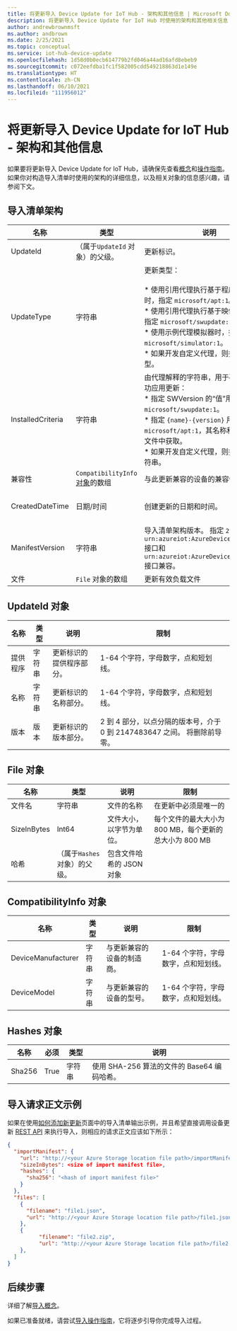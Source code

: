 ```yaml
---
title: 将更新导入 Device Update for IoT Hub - 架构和其他信息 | Microsoft Docs
description: 将更新导入 Device Update for IoT Hub 时使用的架构和其他相关信息（包括对象）。
author: andrewbrownmsft
ms.author: andbrown
ms.date: 2/25/2021
ms.topic: conceptual
ms.service: iot-hub-device-update
ms.openlocfilehash: 1d58d0b0ecb614779b2fd046a44ad16afd8ebeb9
ms.sourcegitcommit: c072eefdba1fc1f582005cdd549218863d1e149e
ms.translationtype: HT
ms.contentlocale: zh-CN
ms.lasthandoff: 06/10/2021
ms.locfileid: "111956012"
---
```

# <a name="importing-updates-into-device-update-for-iot-hub---schema-and-other-information"></a>将更新导入 Device Update for IoT Hub - 架构和其他信息
如果要将更新导入 Device Update for IoT Hub，请确保先查看[概念](import-concepts.md)和[操作指南](import-update.md)。 如果你对构造导入清单时使用的架构的详细信息，以及相关对象的信息感兴趣，请参阅下文。

## <a name="import-manifest-schema"></a>导入清单架构

| 名称 | 类型 | 说明 | 限制 |
| --------- | --------- | --------- | --------- |
| UpdateId | （属于`UpdateId` 对象）的父级。 | 更新标识。 |
| UpdateType | 字符串 | 更新类型： <br/><br/> * 使用引用代理执行基于程序包的更新时，指定 `microsoft/apt:1`。<br/> * 使用引用代理执行基于映像的更新时，指定 `microsoft/swupdate:1`。<br/> * 使用示例代理模拟器时，指定 `microsoft/simulator:1`。<br/> * 如果开发自定义代理，则指定自定义类型。 | 格式： <br/> `{provider}/{type}:{typeVersion}`<br/><br/> 最多 32 个字符 |
| InstalledCriteria | 字符串 | 由代理解释的字符串，用于确定是否已成功应用更新：  <br/> * 指定 SWVersion 的“值”用于更新类型 `microsoft/swupdate:1`。<br/> * 指定 `{name}-{version}` 用于更新类型 `microsoft/apt:1`，其名称和版本从 APT 文件中获取。<br/> * 如果开发自定义代理，则指定自定义字符串。<br/> | 最多 64 个字符 |
| 兼容性 | `CompatibilityInfo` [对象](#compatibilityinfo-object)的数组 | 与此更新兼容的设备的兼容性信息。 | 最多 10 项 |
| CreatedDateTime | 日期/时间 | 创建更新的日期和时间。 | 带分隔符的 ISO 8601 日期和时间格式，采用 UTC |
| ManifestVersion | 字符串 | 导入清单架构版本。 指定 `2.0`，它将与 `urn:azureiot:AzureDeviceUpdateCore:1` 接口和 `urn:azureiot:AzureDeviceUpdateCore:4` 接口兼容。 | 必须是 `2.0` |
| 文件 | `File` 对象的数组 | 更新有效负载文件 | 最多 5 个文件 |

## <a name="updateid-object"></a>UpdateId 对象

| 名称 | 类型 | 说明 | 限制 |
| --------- | --------- | --------- | --------- |
| 提供程序 | 字符串 | 更新标识的提供程序部分。 | 1-64 个字符，字母数字，点和短划线。 |
| 名称 | 字符串 | 更新标识的名称部分。 | 1-64 个字符，字母数字，点和短划线。 |
| 版本 | 版本 | 更新标识的版本部分。 | 2 到 4 部分，以点分隔的版本号，介于 0 到 2147483647 之间。 将删除前导零。 |

## <a name="file-object"></a>File 对象

| 名称 | 类型 | 说明 | 限制 |
| --------- | --------- | --------- | --------- |
| 文件名 | 字符串 | 文件的名称 | 在更新中必须是唯一的 |
| SizeInBytes | Int64 | 文件大小，以字节为单位。 | 每个文件的最大大小为 800 MB，每个更新的总大小为 800 MB |
| 哈希 | （属于`Hashes` 对象）的父级。 | 包含文件哈希的 JSON 对象 |

## <a name="compatibilityinfo-object"></a>CompatibilityInfo 对象

| 名称 | 类型 | 说明 | 限制 |
| --- | --- | --- | --- |
| DeviceManufacturer | 字符串 | 与更新兼容的设备的制造商。 | 1-64 个字符，字母数字，点和短划线。 |
| DeviceModel | 字符串 | 与更新兼容的设备的型号。 | 1-64 个字符，字母数字，点和短划线。 |

## <a name="hashes-object"></a>Hashes 对象

| 名称 | 必须 | 类型 | 说明 |
| --------- | --------- | --------- | --------- |
| Sha256 | True | 字符串 | 使用 SHA-256 算法的文件的 Base64 编码哈希。 |

## <a name="example-import-request-body"></a>导入请求正文示例

如果在使用[如何添加新更新](./import-update.md#review-the-generated-import-manifest)页面中的导入清单输出示例，并且希望直接调用设备更新 [REST API](/rest/api/deviceupdate/updates) 来执行导入，则相应的请求正文应该如下所示：

```json
{
  "importManifest": {
    "url": "http://<your Azure Storage location file path>/importManifest.json",
    "sizeInBytes": <size of import manifest file>,
    "hashes": {
      "sha256": "<hash of import manifest file>"
    }
  },
  "files": [
    {
      "filename": "file1.json",
      "url": "http://<your Azure Storage location file path>/file1.json"
    },
    {
          "filename": "file2.zip",
          "url": "http://<your Azure Storage location file path>/file2.zip"
    },
  ]
}
```

## <a name="next-steps"></a>后续步骤

详细了解[导入概念](./import-concepts.md)。

如果已准备就绪，请尝试[导入操作指南](./import-update.md)，它将逐步引导你完成导入过程。